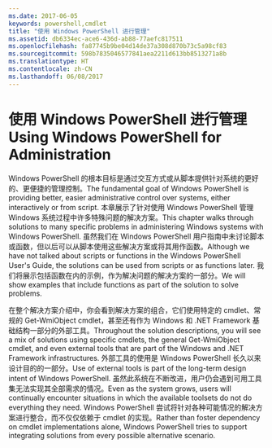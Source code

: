 ```yaml
---
ms.date: 2017-06-05
keywords: powershell,cmdlet
title: "使用 Windows PowerShell 进行管理"
ms.assetid: db6334ec-ace6-436d-ab88-77aefc817511
ms.openlocfilehash: fa87745b9be04d14de37a308d870b73c5a98cf83
ms.sourcegitcommit: 598b7835046577841aea2211d613bb8513271a8b
ms.translationtype: HT
ms.contentlocale: zh-CN
ms.lasthandoff: 06/08/2017
---
```

# <a name="using-windows-powershell-for-administration"></a><span data-ttu-id="f0ad0-103">使用 Windows PowerShell 进行管理</span><span class="sxs-lookup"><span data-stu-id="f0ad0-103">Using Windows PowerShell for Administration</span></span>
<span data-ttu-id="f0ad0-104">Windows PowerShell 的根本目标是通过交互方式或从脚本提供针对系统的更好的、更便捷的管理控制。</span><span class="sxs-lookup"><span data-stu-id="f0ad0-104">The fundamental goal of Windows PowerShell is providing better, easier administrative control over systems, either interactively or from script.</span></span> <span data-ttu-id="f0ad0-105">本章展示了针对使用 Windows PowerShell 管理 Windows 系统过程中许多特殊问题的解决方案。</span><span class="sxs-lookup"><span data-stu-id="f0ad0-105">This chapter walks through solutions to many specific problems in administering Windows systems with Windows PowerShell.</span></span> <span data-ttu-id="f0ad0-106">虽然我们在 Windows PowerShell 用户指南中未讨论脚本或函数，但以后可以从脚本使用这些解决方案或将其用作函数。</span><span class="sxs-lookup"><span data-stu-id="f0ad0-106">Although we have not talked about scripts or functions in the Windows PowerShell User's Guide, the solutions can be used from scripts or as functions later.</span></span> <span data-ttu-id="f0ad0-107">我们将展示包括函数在内的示例，作为解决问题的解决方案的一部分。</span><span class="sxs-lookup"><span data-stu-id="f0ad0-107">We will show examples that include functions as part of the solution to solve problems.</span></span>

<span data-ttu-id="f0ad0-108">在整个解决方案介绍中，你会看到解决方案的组合，它们使用特定的 cmdlet、常规的 Get-WmiObject cmdlet，甚至还有作为 Windows 和 .NET Framework 基础结构一部分的外部工具。</span><span class="sxs-lookup"><span data-stu-id="f0ad0-108">Throughout the solution descriptions, you will see a mix of solutions using specific cmdlets, the general Get-WmiObject cmdlet, and even external tools that are part of the Windows and .NET Framework infrastructures.</span></span> <span data-ttu-id="f0ad0-109">外部工具的使用是 Windows PowerShell 长久以来设计目的的一部分。</span><span class="sxs-lookup"><span data-stu-id="f0ad0-109">Use of external tools is part of the long-term design intent of Windows PowerShell.</span></span> <span data-ttu-id="f0ad0-110">虽然此系统在不断改进，用户仍会遇到可用工具集无法实现其全部需求的情况。</span><span class="sxs-lookup"><span data-stu-id="f0ad0-110">Even as the system grows, users will continually encounter situations in which the available toolsets do not do everything they need.</span></span> <span data-ttu-id="f0ad0-111">Windows PowerShell 尝试将针对各种可能情况的解决方案进行整合，而不仅仅依赖于 cmdlet 的实现。</span><span class="sxs-lookup"><span data-stu-id="f0ad0-111">Rather than foster dependency on cmdlet implementations alone, Windows PowerShell tries to support integrating solutions from every possible alternative scenario.</span></span>

